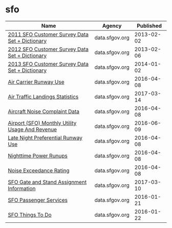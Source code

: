 # sfo

Name | Agency | Published
---- | ---- | ---------
[2011 SFO Customer Survey Data Set + Dictionary](../datasets/v94x-pf9r.md) | data.sfgov.org | 2013-02-02
[2012 SFO Customer Survey Data Set + Dictionary](../datasets/ckai-dve4.md) | data.sfgov.org | 2013-02-06
[2013 SFO Customer Survey Data Set + Dictionary](../datasets/mjr8-p6m5.md) | data.sfgov.org | 2014-01-02
[Air Carrier Runway Use](../datasets/hatm-btvp.md) | data.sfgov.org | 2016-04-08
[Air Traffic Landings Statistics](../datasets/fpux-q53t.md) | data.sfgov.org | 2017-03-14
[Aircraft Noise Complaint Data](../datasets/q3xd-hfi8.md) | data.sfgov.org | 2016-04-08
[Airport (SFO) Monthly Utility Usage And Revenue](../datasets/jzyy-jx2t.md) | data.sfgov.org | 2016-06-09
[Late Night Preferential Runway Use](../datasets/42ye-cb9x.md) | data.sfgov.org | 2016-04-08
[Nighttime Power Runups](../datasets/aqb8-9r2r.md) | data.sfgov.org | 2016-04-08
[Noise Exceedance Rating](../datasets/5m6g-bqm4.md) | data.sfgov.org | 2016-04-08
[SFO Gate and Stand Assignment Information](../datasets/chfu-j7tc.md) | data.sfgov.org | 2017-03-10
[SFO Passenger Services](../datasets/2978-keq4.md) | data.sfgov.org | 2016-01-21
[SFO Things To Do](../datasets/y7d5-5crz.md) | data.sfgov.org | 2016-01-22

